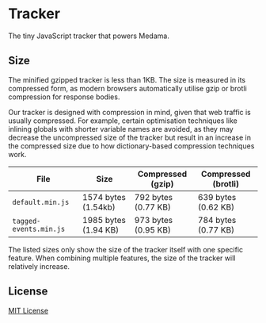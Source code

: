 # Tracker

The tiny JavaScript tracker that powers Medama.

## Size

The minified gzipped tracker is less than 1KB. The size is measured in its compressed form, as modern browsers automatically utilise gzip or brotli compression for response bodies.

Our tracker is designed with compression in mind, given that web traffic is usually compressed. For example, certain optimisation techniques like inlining globals with shorter variable names are avoided, as they may decrease the uncompressed size of the tracker but result in an increase in the compressed size due to how dictionary-based compression techniques work.

| File                   | Size                 | Compressed (gzip)   | Compressed (brotli) |
| ---------------------- | -------------------- | ------------------- | ------------------- |
| `default.min.js`       | 1574 bytes (1.54kb)  | 792 bytes (0.77 KB) | 639 bytes (0.62 KB) |
| `tagged-events.min.js` | 1985 bytes (1.94 KB) | 973 bytes (0.95 KB) | 784 bytes (0.77 KB) |

The listed sizes only show the size of the tracker itself with one specific feature. When combining multiple features, the size of the tracker will relatively increase.

## License

[MIT License](LICENSE)
